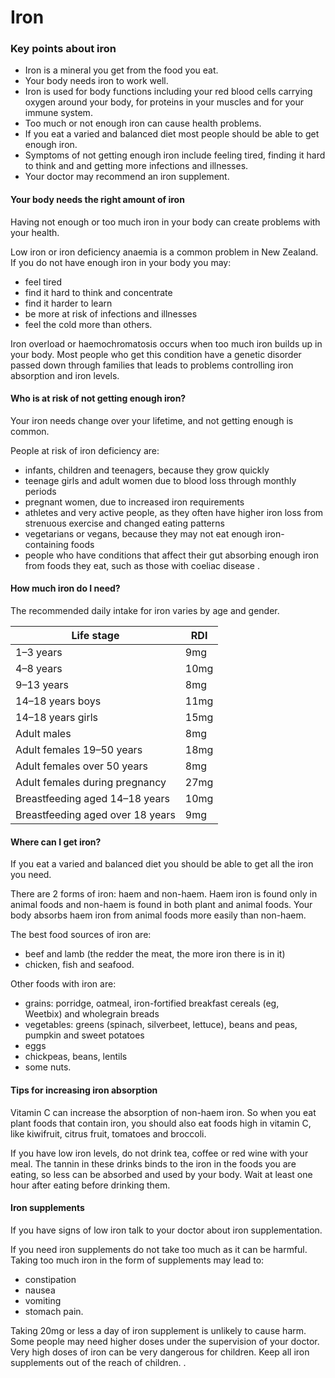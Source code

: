 # Iron

### Key points about iron

- Iron is a mineral you get from the food you eat.
- Your body needs iron to work well.
- Iron is used for body functions including your red blood cells carrying oxygen around your body, for proteins in your muscles and for your immune system.
- Too much or not enough iron can cause health problems.
- If you eat a varied and balanced diet most people should be able to get enough iron.
- Symptoms of not getting enough iron include feeling tired, finding it hard to think and and getting more infections and illnesses.
- Your doctor may recommend an iron supplement.

#### Your body needs the right amount of iron

Having not enough or too much iron in your body can create problems with your health.

Low iron or iron deficiency anaemia
is a common problem in New Zealand. If you do not have enough iron in your body you may:

- feel tired
- find it hard to think and concentrate
- find it harder to learn
- be more at risk of infections and illnesses
- feel the cold more than others.

Iron overload or haemochromatosis
occurs when too much iron builds up in your body. Most people who get this condition have a genetic disorder passed down through families that leads to problems controlling iron absorption and iron levels.

#### Who is at risk of not getting enough iron?

Your iron needs change over your lifetime, and not getting enough is common.

People at risk of iron deficiency are:

- infants, children and teenagers, because they grow quickly
- teenage girls and adult women due to blood loss through monthly periods
- pregnant women, due to increased iron requirements
- athletes and very active people, as they often have higher iron loss from strenuous exercise and changed eating patterns
- vegetarians or vegans, because they may not eat enough iron-containing foods
- people who have conditions that affect their gut absorbing enough iron from foods they eat, such as those with coeliac disease
  .

#### How much iron do I need?

The recommended daily intake for iron varies by age and gender.

| **Life stage**                   | **RDI** |
| -------------------------------- | ------- |
| 1–3 years                        | 9mg     |
| 4–8 years                        | 10mg    |
| 9–13 years                       | 8mg     |
| 14–18 years boys                 | 11mg    |
| 14–18 years girls                | 15mg    |
| Adult males                      | 8mg     |
| Adult females 19–50 years        | 18mg    |
| Adult females over 50 years      | 8mg     |
| Adult females during pregnancy   | 27mg    |
| Breastfeeding aged 14–18 years   | 10mg    |
| Breastfeeding aged over 18 years | 9mg     |

#### Where can I get iron?

If you eat a varied and balanced diet you should be able to get all the iron you need.

There are 2 forms of iron: haem and non-haem. Haem iron is found only in animal foods and non-haem is found in both plant and animal foods. Your body absorbs haem iron from animal foods more easily than non-haem.

The best food sources of iron are:

- beef and lamb (the redder the meat, the more iron there is in it)
- chicken, fish and seafood.

Other foods with iron are:

- grains: porridge, oatmeal, iron-fortified breakfast cereals (eg, Weetbix) and wholegrain breads
- vegetables: greens (spinach, silverbeet, lettuce), beans and peas, pumpkin and sweet potatoes
- eggs
- chickpeas, beans, lentils
- some nuts.

#### Tips for increasing iron absorption

Vitamin C can increase the absorption of non-haem iron. So when you eat plant foods that contain iron, you should also eat foods high in vitamin C, like kiwifruit, citrus fruit, tomatoes and broccoli.

If you have low iron levels, do not drink tea, coffee or red wine with your meal. The tannin in these drinks binds to the iron in the foods you are eating, so less can be absorbed and used by your body. Wait at least one hour after eating before drinking them.

#### Iron supplements

If you have signs of low iron talk to your doctor about iron supplementation.

If you need iron supplements do not take too much as it can be harmful. Taking too much iron in the form of supplements may lead to:

- constipation
- nausea
- vomiting
- stomach pain.

Taking 20mg or less a day of iron supplement is unlikely to cause harm. Some people may need higher doses under the supervision of your doctor. Very high doses of iron can be very dangerous for children. Keep all iron supplements out of the reach of children.
.

